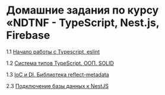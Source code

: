 # Домашние задания по курсу «NDTNF - TypeScript, Nest.js, Firebase

1.1 [Начало работы с Typescript, eslint](001-TypeScript)

1.2 [Система типов TypeScript. ООП. SOLID](002-TypeScript)

1.3 [IoС и DI. Библиотека reflect-metadata](003-Ioc)

2.3 [Подключение базы данных к NestJS](008-nestjs-db)
